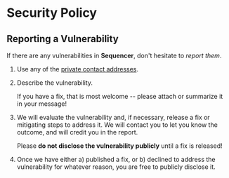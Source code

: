 # Security Policy

## Reporting a Vulnerability

If there are any vulnerabilities in **Sequencer**, don't hesitate to _report them_.

1. Use any of the [private contact addresses](https://github.com/starkware-libs/sequencer#support).
2. Describe the vulnerability.

   If you have a fix, that is most welcome -- please attach or summarize it in your message!

3. We will evaluate the vulnerability and, if necessary, release a fix or mitigating steps to address it. We will contact you to let you know the outcome, and will credit you in the report.

   Please **do not disclose the vulnerability publicly** until a fix is released!

4. Once we have either a) published a fix, or b) declined to address the vulnerability for whatever reason, you are free to publicly disclose it.
